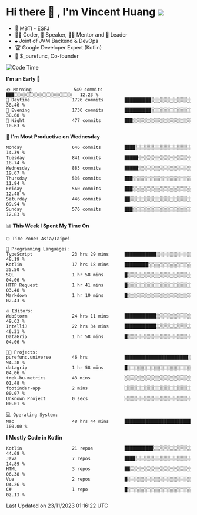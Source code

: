 # Hi there 👋 , I'm Vincent Huang ![](https://komarev.com/ghpvc/?username=Jian-Min-Huang)
- 👀 MBTI - [ESFJ](https://www.16personalities.com/esfj-personality)
- 👨‍💻 Coder, 🎤 Speaker, 👨‍🏫 Mentor and 🚀 Leader
- ♠️ Joint of JVM Backend & DevOps
- 🏆 Google Developer Expert (Kotlin)
- 💼 $_purefunc, Co-founder

<!--START_SECTION:waka-->
![Code Time](http://img.shields.io/badge/Code%20Time-2%2C948%20hrs%2046%20mins-blue)

**I'm an Early 🐤** 

```text
🌞 Morning                549 commits         ███░░░░░░░░░░░░░░░░░░░░░░   12.23 % 
🌆 Daytime                1726 commits        ██████████░░░░░░░░░░░░░░░   38.46 % 
🌃 Evening                1736 commits        ██████████░░░░░░░░░░░░░░░   38.68 % 
🌙 Night                  477 commits         ███░░░░░░░░░░░░░░░░░░░░░░   10.63 % 
```
📅 **I'm Most Productive on Wednesday** 

```text
Monday                   646 commits         ████░░░░░░░░░░░░░░░░░░░░░   14.39 % 
Tuesday                  841 commits         █████░░░░░░░░░░░░░░░░░░░░   18.74 % 
Wednesday                883 commits         █████░░░░░░░░░░░░░░░░░░░░   19.67 % 
Thursday                 536 commits         ███░░░░░░░░░░░░░░░░░░░░░░   11.94 % 
Friday                   560 commits         ███░░░░░░░░░░░░░░░░░░░░░░   12.48 % 
Saturday                 446 commits         ██░░░░░░░░░░░░░░░░░░░░░░░   09.94 % 
Sunday                   576 commits         ███░░░░░░░░░░░░░░░░░░░░░░   12.83 % 
```


📊 **This Week I Spent My Time On** 

```text
🕑︎ Time Zone: Asia/Taipei

💬 Programming Languages: 
TypeScript               23 hrs 29 mins      ████████████░░░░░░░░░░░░░   48.19 % 
Kotlin                   17 hrs 18 mins      █████████░░░░░░░░░░░░░░░░   35.50 % 
SQL                      1 hr 58 mins        █░░░░░░░░░░░░░░░░░░░░░░░░   04.06 % 
HTTP Request             1 hr 41 mins        █░░░░░░░░░░░░░░░░░░░░░░░░   03.48 % 
Markdown                 1 hr 10 mins        █░░░░░░░░░░░░░░░░░░░░░░░░   02.43 % 

🔥 Editors: 
WebStorm                 24 hrs 11 mins      ████████████░░░░░░░░░░░░░   49.63 % 
IntelliJ                 22 hrs 34 mins      ████████████░░░░░░░░░░░░░   46.31 % 
DataGrip                 1 hr 58 mins        █░░░░░░░░░░░░░░░░░░░░░░░░   04.06 % 

🐱‍💻 Projects: 
purefunc.universe        46 hrs              ████████████████████████░   94.38 % 
datagrip                 1 hr 58 mins        █░░░░░░░░░░░░░░░░░░░░░░░░   04.06 % 
trek-bu-metrics          43 mins             ░░░░░░░░░░░░░░░░░░░░░░░░░   01.48 % 
footinder-app            2 mins              ░░░░░░░░░░░░░░░░░░░░░░░░░   00.07 % 
Unknown Project          0 secs              ░░░░░░░░░░░░░░░░░░░░░░░░░   00.01 % 

💻 Operating System: 
Mac                      48 hrs 44 mins      █████████████████████████   100.00 % 
```

**I Mostly Code in Kotlin** 

```text
Kotlin                   21 repos            ███████████░░░░░░░░░░░░░░   44.68 % 
Java                     7 repos             ████░░░░░░░░░░░░░░░░░░░░░   14.89 % 
HTML                     3 repos             ██░░░░░░░░░░░░░░░░░░░░░░░   06.38 % 
Vue                      2 repos             █░░░░░░░░░░░░░░░░░░░░░░░░   04.26 % 
C#                       1 repo              █░░░░░░░░░░░░░░░░░░░░░░░░   02.13 % 
```




 Last Updated on 23/11/2023 01:16:22 UTC
<!--END_SECTION:waka-->
